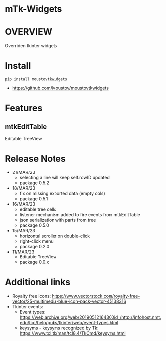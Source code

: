 mTk-Widgets
================

# OVERVIEW
Overriden tkinter widgets

# Install

    pip install moustovtkwidgets

* https://github.com/Moustov/moustovtkwidgets

# Features
## mtkEditTable
Editable TreeView

# Release Notes
* 21/MAR/23
  * selecting a line will keep self.rowID updated
  * package 0.5.2
* 18/MAR/23
  * fix on missing exported data (empty cols)
  * package 0.5.1
* 16/MAR/23
  * editable tree cells
  * listener mechanism added to fire events from mtkEditTable
  * json serialization with parts from tree
  * package 0.5.0
* 15/MAR/23
  * horizontal scroller on double-click
  * right-click menu
  * package 0.2.0
* 11/MAR/23
  * Editable TreeView
  * package 0.0.x

# Additional links
* Royalty free icons: https://www.vectorstock.com/royalty-free-vector/25-multimedia-blue-icon-pack-vector-45138316
* Tkinter events: 
  * Event types: https://web.archive.org/web/20190512164300id_/http://infohost.nmt.edu/tcc/help/pubs/tkinter/web/event-types.html 
  * keysyms - keysyms recognized by Tk: https://www.tcl.tk/man/tcl8.4/TkCmd/keysyms.html
